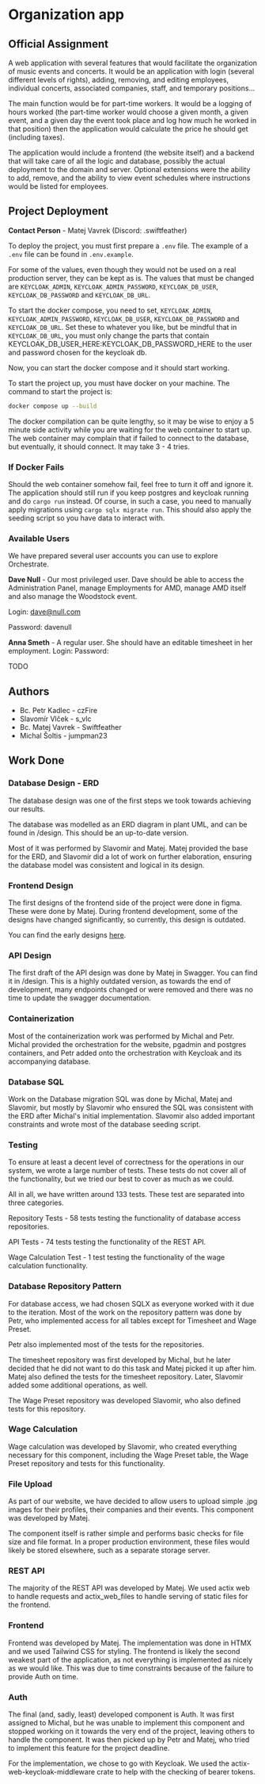 # Organization app

## Official Assignment

A web application with several features that would facilitate the organization
of music events and concerts. It would be an application with login (several
different levels of rights), adding, removing, and editing employees,
individual concerts, associated companies, staff, and temporary positions...

The main function would be for part-time workers. It would be a logging of hours
worked (the part-time worker would choose a given month, a given event, and a
given day the event took place and log how much he worked in that position) then
the application would calculate the price he should get (including taxes).

The application would include a frontend (the website itself) and a backend that
will take care of all the logic and database, possibly the actual deployment to
the domain and server. Optional extensions were the ability to add, remove, and
the ability to view event schedules where instructions would be listed for
employees.

## Project Deployment
**Contact Person** - Matej Vavrek (Discord: .swiftfeather)

To deploy the project, you must first prepare a ``.env`` file.
The example of a ``.env`` file can be found in ``.env.example``.

For some of the values, even though they would not be used on a real production
server, they can be kept as is.  The values that must be changed are
``KEYCLOAK_ADMIN``, ``KEYCLOAK_ADMIN_PASSWORD``, ``KEYCLOAK_DB_USER``, ``KEYCLOAK_DB_PASSWORD``
and ``KEYCLOAK_DB_URL``.

To start the docker compose, you need to set, ``KEYCLOAK_ADMIN``,
``KEYCLOAK_ADMIN_PASSWORD``, ``KEYCLOAK_DB_USER``, ``KEYCLOAK_DB_PASSWORD`` and
``KEYCLOAK_DB_URL``. Set these to whatever you like, but be mindful that in
``KEYCLOAK_DB_URL``, you must only change the parts that contain
KEYCLOAK_DB_USER_HERE:KEYCLOAK_DB_PASSWORD_HERE to the user and password chosen
for the keycloak db.

Now, you can start the docker compose and it should start working.

To start the project up, you must have docker on your machine.
The command to start the project is:
```sh
docker compose up --build
```

The docker compilation can be quite lengthy, so it may be wise to enjoy a 5 minute side activity while you are waiting for the web container to start up.
The web container may complain that if failed to connect to the database, but eventually, it should connect. It may take 3 - 4 tries.

### If Docker Fails
Should the web container somehow fail, feel free to turn it off and ignore it. The application should still run if you keep postgres and keycloak running and do ``cargo run`` instead.
Of course, in such a case, you need to manually apply migrations using ``cargo sqlx migrate run``. This should also apply the seeding script so you have data to interact with.


### Available Users
We have prepared several user accounts you can use to explore Orchestrate.

**Dave Null** - Our most privileged user. Dave should be able to access the Administration Panel, manage Employments for AMD, manage AMD itself and also manage the Woodstock event.


Login: dave@null.com 


Password: davenull

**Anna Smeth** - A regular user. She should have an editable timesheet in her employment.
Login: 
Password:

TODO

## Authors 
* Bc. Petr Kadlec - czFire
* Slavomír Vlček - s_vlc
* Bc. Matej Vavrek - Swiftfeather
* Michal Šoltis - jumpman23

## Work Done
### Database Design - ERD
The database design was one of the first steps we took towards achieving our
results.

The database was modelled as an ERD diagram in plant UML, and can be found in
/design. This should be an up-to-date version.

Most of it was performed by Slavomír and Matej. Matej provided the base for the
ERD, and Slavomír did a lot of work on further elaboration, ensuring the
database model was consistent and logical in its design.

### Frontend Design 
The first designs of the frontend side of the project were
done in figma. These were done by Matej.  During frontend development, some of
the designs have changed significantly, so currently, this design is outdated.

You can find the early designs
[here](https://www.figma.com/file/TdkpVqSw8VvE8rMivkN2xl/Orchestrate---Rust-App?type=design&node-id=74%3A1472&mode=design&t=zWLYTI86JcVkAUde-1).

### API Design
The first draft of the API design was done by Matej in Swagger. You can find it
in /design.  This is a highly outdated version, as towards the end of development,
many endpoints changed or were removed and there was no time to update the swagger documentation.

### Containerization
Most of the containerization work was performed by Michal and Petr. Michal
provided the orchestration for the website, pgadmin and postgres containers, and
Petr added onto the orchestration with Keycloak and its accompanying database.

### Database SQL
Work on the Database migration SQL was done by Michal, Matej and Slavomir, but mostly by
Slavomir who ensured the SQL was consistent with the ERD after Michal's initial implementation.
Slavomir also added important constraints and wrote most of the database seeding script.

### Testing
To ensure at least a decent level of correctness for the operations in our system, we wrote a large number of tests. These tests do not cover all of the functionality, but we tried our best to cover as much as we could.


All in all, we have written around 133 tests. These test are separated into three categories.

Repository Tests - 58 tests testing the functionality of database access repositories.

API Tests - 74 tests testing the functionality of the REST API.

Wage Calculation Test - 1 test testing the functionality of the wage calculation functionality.

### Database Repository Pattern
For database access, we had chosen SQLX as everyone worked with it due to the
iteration. Most of the work on the repository pattern was done by Petr, who
implemented access for all tables except for Timesheet and Wage Preset.

Petr also implemented most of the tests for the repositories.

The timesheet repository was first developed by Michal, but he later decided that
he did not want to do this task and Matej picked it up after him. Matej also defined 
the tests for the timesheet repository. Later, Slavomir added some additional operations, as well.

The Wage Preset repository was developed Slavomir, who also defined tests for this repository.

### Wage Calculation
Wage calculation was developed by Slavomir, who created everything necessary for
this component, including the Wage Preset table, the Wage Preset repository and
tests for this functionality.

### File Upload
As part of our website, we have decided to allow users to upload simple .jpg
images for their profiles, their companies and their events.  This component was
developed by Matej.

The component itself is rather simple and performs basic checks for file size
and file format. In a proper production environment, these files would likely be
stored elsewhere, such as a separate storage server.

### REST API
The majority of the REST API was developed by Matej. We used actix web to handle
requests and actix_web_files to handle serving of static files for the frontend.

### Frontend
Frontend was developed by Matej. The implementation was done in HTMX and we used
Tailwind CSS for styling.  The frontend is likely the second weakest part of the
application, as not everything is implemented as nicely as we would like. This
was due to time constraints because of the failure to provide Auth on time.

### Auth
The final (and, sadly, least) developed component is Auth. It was first assigned to Michal, but he
was unable to implement this component and stopped working on it towards the very end of the project, 
leaving others to handle the component. 
It was then picked up by Petr and Matej, who tried to implement this feature for the project deadline.

For the implementation, we chose to go with Keycloak. We used the actix-web-keycloak-middleware
crate to help with the checking of bearer tokens.
